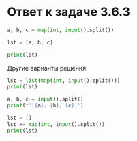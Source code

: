 # Ответ к задаче 3.6.3

```python
a, b, c = map(int, input().split())

lst = [a, b, c]

print(lst)
```

Другие варианты решения:

```python
lst = list(map(int, input().split()))
print(lst)
```

```python
a, b, c = input().split()
print(f'[{a}, {b}, {c}]')
```

```python
lst = []
lst += map(int, input().split())
print(lst)
```

